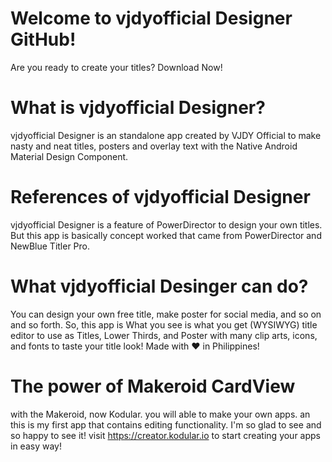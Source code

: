 # Welcome to vjdyofficial Designer GitHub!
Are you ready to create your titles? Download Now!

# What is vjdyofficial Designer?
vjdyofficial Designer is an standalone app created by VJDY Official to
make nasty and neat titles, posters and overlay text with the Native
Android Material Design Component.

# References of vjdyofficial Designer
vjdyofficial Designer is a feature of PowerDirector to design your own titles.
But this app is basically concept worked that came from PowerDirector
and NewBlue Titler Pro. 

# What vjdyofficial Desinger can do?
You can design your own free title, make poster for social media,
and so on and so forth. So, this app is What you see is what you get
(WYSIWYG) title editor to use as Titles, Lower Thirds, and Poster with
many clip arts, icons, and fonts to taste your title look! Made with ❤
in Philippines!

# The power of Makeroid CardView
with the Makeroid, now Kodular. you will able to make your own apps.
an this is my first app that contains editing functionality.
I'm so glad to see and so happy to see it!
visit https://creator.kodular.io to start creating your apps in easy way!
